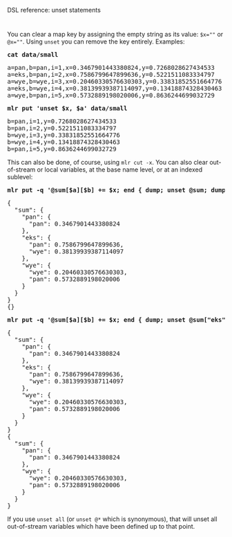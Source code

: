 <!---  PLEASE DO NOT EDIT DIRECTLY. EDIT THE .md.in FILE PLEASE. --->
DSL reference: unset statements
# 
You can clear a map key by assigning the empty string as its value: `$x=""` or `@x=""`. Using `unset` you can remove the key entirely. Examples:

<pre class="pre-highlight-in-pair">
<b>cat data/small</b>
</pre>
<pre class="pre-non-highlight-in-pair">
a=pan,b=pan,i=1,x=0.3467901443380824,y=0.7268028627434533
a=eks,b=pan,i=2,x=0.7586799647899636,y=0.5221511083334797
a=wye,b=wye,i=3,x=0.20460330576630303,y=0.33831852551664776
a=eks,b=wye,i=4,x=0.38139939387114097,y=0.13418874328430463
a=wye,b=pan,i=5,x=0.5732889198020006,y=0.8636244699032729
</pre>

<pre class="pre-highlight-in-pair">
<b>mlr put 'unset $x, $a' data/small</b>
</pre>
<pre class="pre-non-highlight-in-pair">
b=pan,i=1,y=0.7268028627434533
b=pan,i=2,y=0.5221511083334797
b=wye,i=3,y=0.33831852551664776
b=wye,i=4,y=0.13418874328430463
b=pan,i=5,y=0.8636244699032729
</pre>

This can also be done, of course, using `mlr cut -x`. You can also clear out-of-stream or local variables, at the base name level, or at an indexed sublevel:

<pre class="pre-highlight-in-pair">
<b>mlr put -q '@sum[$a][$b] += $x; end { dump; unset @sum; dump }' data/small</b>
</pre>
<pre class="pre-non-highlight-in-pair">
{
  "sum": {
    "pan": {
      "pan": 0.3467901443380824
    },
    "eks": {
      "pan": 0.7586799647899636,
      "wye": 0.38139939387114097
    },
    "wye": {
      "wye": 0.20460330576630303,
      "pan": 0.5732889198020006
    }
  }
}
{}
</pre>

<pre class="pre-highlight-in-pair">
<b>mlr put -q '@sum[$a][$b] += $x; end { dump; unset @sum["eks"]; dump }' data/small</b>
</pre>
<pre class="pre-non-highlight-in-pair">
{
  "sum": {
    "pan": {
      "pan": 0.3467901443380824
    },
    "eks": {
      "pan": 0.7586799647899636,
      "wye": 0.38139939387114097
    },
    "wye": {
      "wye": 0.20460330576630303,
      "pan": 0.5732889198020006
    }
  }
}
{
  "sum": {
    "pan": {
      "pan": 0.3467901443380824
    },
    "wye": {
      "wye": 0.20460330576630303,
      "pan": 0.5732889198020006
    }
  }
}
</pre>

If you use `unset all` (or `unset @*` which is synonymous), that will unset all out-of-stream variables which have been defined up to that point.
